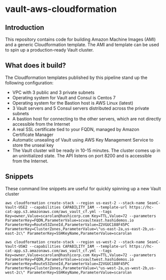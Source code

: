 # vault-aws-cloudformation

## Introduction
This repository contains code for building Amazon Machine Images (AMI) and a generic Cloudformation template. The AMI and template can be used to spin up a production-ready Vault cluster.

## What does it build?
The Cloudformation templates published by this pipeline stand up the following configuration:

- VPC with 3 public and 3 private subnets
- Operating system for Vault and Consul is Centos 7
- Operating system for the Bastion host is AWS Linux (latest)
- 3 Vault servers and 5 Consul servers distributed across the private subnets
- A bastion host for connecting to the other servers, which are not directly accessible from the Internet
- A real SSL certificate tied to your FQDN, managed by Amazon Certificate Manager
- Automatic unsealing of Vault using AWS Key Management Service to store the unseal key
- The Vault cluster will be ready in 10-15 minutes. The cluster comes up in an uninitialized state. The API listens on port 8200 and is accessible from the Internet.

## Snippets
These command line snippets are useful for quickly spinning up a new Vault cluster

```
aws cloudformation create-stack --region us-east-2 --stack-name SeanC-Vault-USE2 --capabilities CAPABILITY_IAM --template-url https://hc-cat-app.s3.amazonaws.com/aws_vault_cf.yml --tags Key=owner,Value=scarolan@hashicorp.com Key=TTL,Value=72 --parameters ParameterKey=FQDN,ParameterValue=scvaulteast.hashidemos.io ParameterKey=Route53ZoneId,ParameterValue=Z2VGUC188F45PC ParameterKey=ClusterZones,ParameterValue=\"us-east-2a,us-east-2b,us-east-2c\" ParameterKey=SSHKeyName,ParameterValue=scarolan

aws cloudformation create-stack --region us-west-2 --stack-name SeanC-Vault-USW2 --capabilities CAPABILITY_IAM --template-url https://hc-cat-app.s3.amazonaws.com/aws_vault_cf.yml --tags Key=owner,Value=scarolan@hashicorp.com Key=TTL,Value=72 --parameters ParameterKey=FQDN,ParameterValue=scvaultwest.hashidemos.io ParameterKey=Route53ZoneId,ParameterValue=Z2VGUC188F45PC ParameterKey=ClusterZones,ParameterValue=\"us-west-2a,us-west-2b,us-west-2c\" ParameterKey=SSHKeyName,ParameterValue=scarolan
```